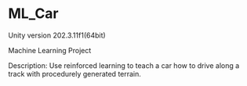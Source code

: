 # ML_Car

Unity version 202.3.11f1(64bit)

Machine Learning Project

Description:
Use reinforced learning to teach a car how to drive along a track with procedurely generated terrain.
